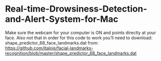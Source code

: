 # Real-time-Drowsiness-Detection-and-Alert-System-for-Mac

Make sure the webcam for your computer is ON and points directly at your face. Also not that in order for this code to work you’ll need to download: shape_predictor_68_face_landmarks.dat 
from: https://github.com/italojs/facial-landmarks-recognition/blob/master/shape_predictor_68_face_landmarks.dat
